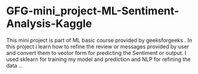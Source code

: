 # GFG-mini_project-ML-Sentiment-Analysis-Kaggle

This mini project is part of ML basic course provided by geeksforgeeks .
In this project i learn how to refine the review or messages provided by user and convert them to vector form for predicting the Sentiment or output.
I used sklearn for training my model and prediction and NLP for refining the data ..
